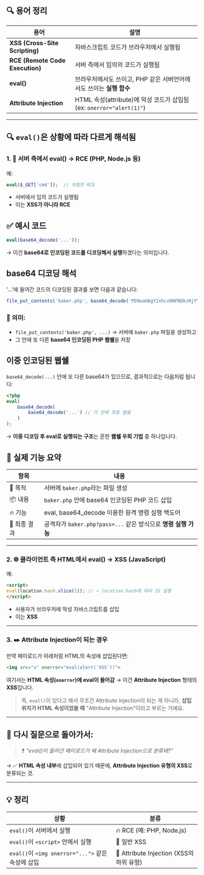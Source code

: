 ## 🔍 용어 정리

| 용어                              | 설명                                                        |
| ------------------------------- | --------------------------------------------------------- |
| **XSS (Cross-Site Scripting)**  | 자바스크립트 코드가 브라우저에서 실행됨                                     |
| **RCE (Remote Code Execution)** | 서버 측에서 임의의 코드가 실행됨                                        |
| **eval()**                      | 브라우저에서도 쓰이고, PHP 같은 서버언어에서도 쓰이는 **실행 함수**                 |
| **Attribute Injection**         | HTML 속성(attribute)에 악성 코드가 삽입됨 (ex: `onerror="alert(1)"`) |

---

## 🔍 `eval()`은 상황에 따라 다르게 해석됨

### 1. 📡 서버 측에서 eval() → RCE (PHP, Node.js 등)

예:

```php
eval($_GET['cmd']);  // 위험한 RCE
```

* 서버에서 임의 코드가 실행됨
* 이는 **XSS가 아니라 RCE**


## ✅ 예시 코드

```php
eval(base64_decode('...'));
```

→ 이건 **base64로 인코딩된 코드를 디코딩해서 실행**하겠다는 의미입니다.



## base64 디코딩 해석

'...'에 들어간 코드의 디코딩된 결과를 보면 다음과 같습니다:

```php
file_put_contents('baker.php', base64_decode('PD9waHAgY2xhcz0NFNDkzRjYYgeyBwdWJsaWMgZnVuY3Rpb24gX19jb25zdHJ1Y3QoJEh5NUY3...'))
```

### 🧨 의미:

* `file_put_contents('baker.php', ...)`
  → 서버에 `baker.php` 파일을 생성하고
* 그 안에 또 다른 **base64 인코딩된 PHP 웹쉘**을 저장


## 이중 인코딩된 웹쉘

`base64_decode(...)` 안에 또 다른 base64가 있으므로, 결과적으로는 다음처럼 됩니다:

```php
<?php
eval(
    base64_decode(
        base64_decode('...') // 이 안에 최종 웹쉘
    )
);
```

→ **이중 디코딩 후 eval로 실행되는 구조**는 흔한 **웹쉘 우회 기법** 중 하나입니다.


## 🚨 실제 기능 요약

| 항목       | 내용                                             |
| -------- | ---------------------------------------------- |
| 🧱 목적    | 서버에 `baker.php`라는 파일 생성                        |
| 📦 내용    | `baker.php` 안에 base64 인코딩된 PHP 코드 삽입           |
| 🔥 기능    | eval, base64\_decode 이용한 원격 명령 실행 백도어          |
| 🎯 최종 결과 | 공격자가 `baker.php?pass=...` 같은 방식으로 **명령 실행 가능** |


---

### 2. 🌐 클라이언트 측 HTML에서 eval() → XSS (JavaScript)

예:

```html
<script>
eval(location.hash.slice(1)); // → location.hash에 따라 JS 실행
</script>
```

* 사용자가 브라우저에 악성 자바스크립트를 삽입
* 이는 **XSS**

---

### 3. ✒️ Attribute Injection이 되는 경우

만약 페이로드가 아래처럼 HTML의 속성에 삽입된다면:

```html
<img src="x" onerror="eval(alert('XSS'))">
```

여기서는 **HTML 속성(`onerror`)에 eval이 들어감** → 이건 **Attribute Injection** 형태의 **XSS**입니다.

> 즉, `eval()`이 있다고 해서 무조건 Attribute Injection이 되는 게 아니라,
> **삽입 위치가 HTML 속성이었을 때** "Attribute Injection"이라고 부르는 거예요.

---

## 🔁 다시 질문으로 돌아가서:

> ❓ *"eval()이 들어간 페이로드가 왜 Attribute Injection으로 분류돼?"*

→ ✅ **HTML 속성 내부**에 삽입되어 있기 때문에, **Attribute Injection 유형의 XSS**로 분류되는 것.

---

## 💡 정리

| 상황                                        | 분류                                  |
| ----------------------------------------- | ----------------------------------- |
| `eval()`이 서버에서 실행                         | 🔥 RCE (예: PHP, Node.js)            |
| `eval()`이 `<script>` 안에서 실행               | 🧨 일반 XSS                           |
| `eval()`이 `<img onerror="...">` 같은 속성에 삽입 | 🚩 Attribute Injection (XSS의 하위 유형) |





